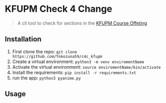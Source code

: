 # KFUPM Check 4 Change

> A cli tool to check for sections in the [KFUPM Course Offeting]("https://registrar.kfupm.edu.sa/courses-classes/course-offering/")

## Installation

1. First clone the repo: ```git clone https://github.com/Yokozuna59/c4c_kfupm```
2. Create a virtual environment: ```python3 -m venv enviromentName```
3. Activate the virtual environment: ```source enviromentName/bin/activate```
4. Install the requirements: ```pip install -r requirements.txt```
5. run the app: ```python3 pyanime.py```

## Usage

<!-- You can -->
